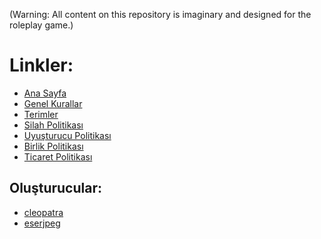 (Warning: All content on this repository is imaginary and designed for the roleplay game.)

# Linkler:

* [Ana Sayfa](README.md)
* [Genel Kurallar](genel-kurallar.md)
* [Terimler](terimler.md)
* [Silah Politikası](silah-politikasi.md)
* [Uyuşturucu Politikası](uyusturucu-politikasi.md)
* [Birlik Politikası](birlik-politikasi.md)
* [Ticaret Politikası](ticaret-politikasi.md)

## Oluşturucular:

- <a href="https://github.com/fresholia">cleopatra</a>
- <a href="https://github.com/eserjpeg">eserjpeg</a>
